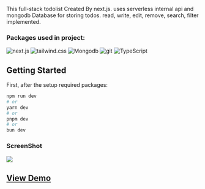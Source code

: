 This full-stack todolist Created By next.js. uses serverless internal api and mongodb Database for storing todos. read, write, edit, remove, search, filter implemented.

### Packages used in project:
![next.js](https://camo.githubusercontent.com/11561ed7d7e5735041de1effd78226dfc545474e6f468482f91223957fe7234e/68747470733a2f2f696d672e736869656c64732e696f2f62616467652f6e6578742e6a732d3030303030303f7374796c653d666f722d7468652d6261646765266c6f676f3d6e657874646f746a73266c6f676f436f6c6f723d7768697465)
![tailwind.css](https://camo.githubusercontent.com/4035639fa9b5a59d0686daa6e2b37156b8e00f198814e38f3a44398159426bf9/68747470733a2f2f696d672e736869656c64732e696f2f62616467652f5461696c77696e645f4353532d3039323734393f7374796c653d666f722d7468652d6261646765266c6f676f3d7461696c77696e64637373266c6f676f436f6c6f723d303642364434266c6162656c436f6c6f723d303030303030)
![Mongodb](https://camo.githubusercontent.com/4ae569342c64ecd9f0d7e7cbed78fffcca6a0f427e8efb4297c1d357dfb09074/68747470733a2f2f696d672e736869656c64732e696f2f62616467652f4d6f6e676f44422d3445413934423f7374796c653d666f722d7468652d6261646765266c6f676f3d6d6f6e676f6462266c6f676f436f6c6f723d7768697465)
![git](https://camo.githubusercontent.com/f38298638f10774e1f0205a1111dff4a7675c0ed8600356f28e8276c2bab8235/68747470733a2f2f696d672e736869656c64732e696f2f62616467652f4769742d4630353033323f7374796c653d666f722d7468652d6261646765266c6f676f3d676974266c6f676f436f6c6f723d7768697465)
![TypeScript](https://camo.githubusercontent.com/3c675da0ea72fd0d028fdfb84f87b1a959050f970bfc97781b227b3de1fee0aa/68747470733a2f2f696d672e736869656c64732e696f2f62616467652f547970657363726970742d3030376163633f7374796c653d666f722d7468652d6261646765266c6162656c436f6c6f723d626c61636b266c6f676f3d74797065736372697074266c6f676f436f6c6f723d303037616363)


## Getting Started

First, after the setup required packages:

```bash
npm run dev
# or
yarn dev
# or
pnpm dev
# or
bun dev
```



### ScreenShot

<div style='display: flex; gap:2px'>
<img src='https://s8.uupload.ir/files/todolist_quhd.png' style='object-fit:cover;' />
</div>


## [View Demo](https://todolist-seven-peach.vercel.app/)


